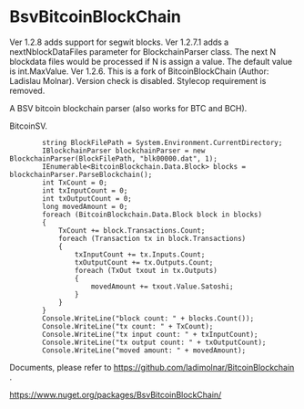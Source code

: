 # BsvBitcoinBlockChain
Ver 1.2.8 adds support for segwit blocks.
Ver 1.2.7.1 adds a nextNblockDataFiles parameter for BlockchainParser class.
	The next N blockdata files would be processed if N is assign a value. The default value is int.MaxValue.
Ver 1.2.6. This is a fork of BitcoinBlockChain (Author: Ladislau Molnar).
Version check is disabled.
Stylecop requirement is removed.


A BSV bitcoin blockchain parser (also works for BTC and BCH).

BitcoinSV.

            string BlockFilePath = System.Environment.CurrentDirectory;
            IBlockchainParser blockchainParser = new BlockchainParser(BlockFilePath, "blk00000.dat", 1);
            IEnumerable<BitcoinBlockchain.Data.Block> blocks = blockchainParser.ParseBlockchain();
            int TxCount = 0;
            int txInputCount = 0;
            int txOutputCount = 0;
            long movedAmount = 0;
            foreach (BitcoinBlockchain.Data.Block block in blocks)
            {
                TxCount += block.Transactions.Count;
                foreach (Transaction tx in block.Transactions)
                {
                    txInputCount += tx.Inputs.Count;
                    txOutputCount += tx.Outputs.Count;
                    foreach (TxOut txout in tx.Outputs)
                    {
                        movedAmount += txout.Value.Satoshi;
                    }
                }
            }
            Console.WriteLine("block count: " + blocks.Count());
            Console.WriteLine("tx count: " + TxCount);
            Console.WriteLine("tx input count: " + txInputCount);
            Console.WriteLine("tx output count: " + txOutputCount);
            Console.WriteLine("moved amount: " + movedAmount);

Documents, please refer to https://github.com/ladimolnar/BitcoinBlockchain  .

https://www.nuget.org/packages/BsvBitcoinBlockChain/
